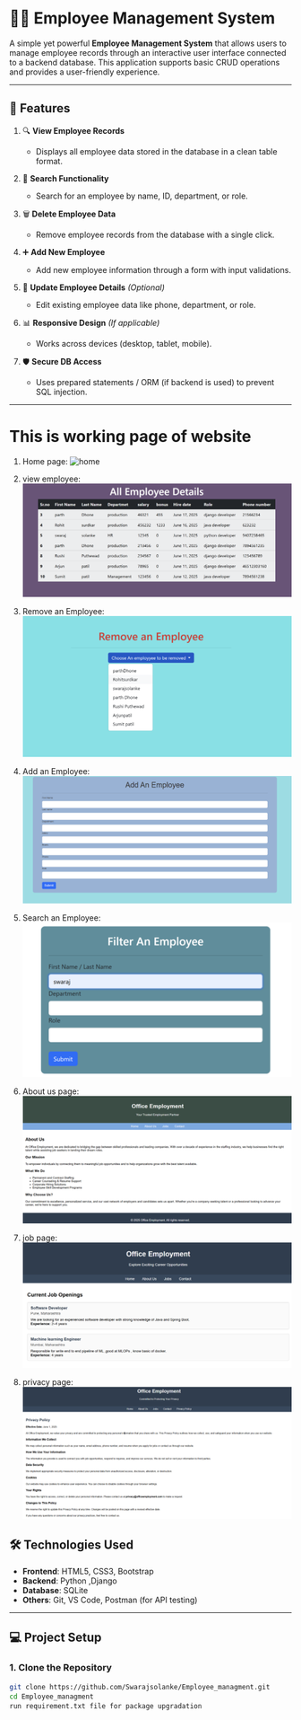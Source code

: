 # 👨‍💼 Employee Management System

A simple yet powerful **Employee Management System** that allows users to manage employee records through an interactive user interface connected to a backend database. This application supports basic CRUD operations and provides a user-friendly experience.

---

## 📌 Features

1. 🔍 **View Employee Records**  
   - Displays all employee data stored in the database in a clean table format.

2. 🔎 **Search Functionality**  
   - Search for an employee by name, ID, department, or role.

3. 🗑️ **Delete Employee Data**  
   - Remove employee records from the database with a single click.

4. ➕ **Add New Employee**  
   - Add new employee information through a form with input validations.

5. 📝 **Update Employee Details** *(Optional)*  
   - Edit existing employee data like phone, department, or role.

6. 📊 **Responsive Design** *(If applicable)*  
   - Works across devices (desktop, tablet, mobile).

7. 🛡️ **Secure DB Access**  
   - Uses prepared statements / ORM (if backend is used) to prevent SQL injection.

---
# This is working page of website
1. Home page:
 ![home](static\images\home.png)
2. view employee:
 ![view](employ_app\static\images\view.png)

3. Remove an Employee:
 ![remove](employ_app\static\images\remove.png)
4. Add an Employee:
![add](employ_app\static\images\add.png)
5. Search an Employee:
![search](employ_app\migrations\filter.png)

6. About us page:
![about](employ_app\static\images\about.png)

7. job page:
![job](employ_app\static\images\job.png)

8. privacy page:
![privacy](employ_app\static\images\privacy.png)


## 🛠️ Technologies Used


- **Frontend**: HTML5, CSS3,  Bootstrap
- **Backend**: Python ,Django
- **Database**:  SQLite 
- **Others**: Git, VS Code, Postman (for API testing)

---

## 💻 Project Setup

### 1. Clone the Repository
```bash
git clone https://github.com/Swarajsolanke/Employee_managment.git
cd Employee_managment
run requirement.txt file for package upgradation







